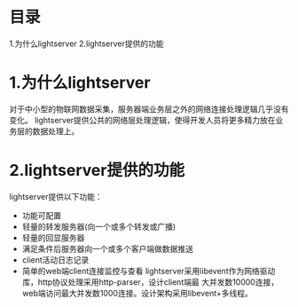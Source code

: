目录
====================
1.为什么lightserver
2.lightserver提供的功能


1.为什么lightserver
====================
对于中小型的物联网数据采集，服务器端业务层之外的网络连接处理逻辑几乎没有变化。
lightserver提供公共的网络层处理逻辑，使得开发人员将更多精力放在业务层的数据处理上。


2.lightserver提供的功能
====================
lightserver提供以下功能：
- 功能可配置
- 轻量的转发服务器(向一个或多个转发或广播)
- 轻量的回显服务器
- 满足条件后服务器向一个或多个客户端做数据推送
- client活动日志记录
- 简单的web端client连接监控与查看
lightserver采用libevent作为网络驱动库，http协议处理采用http-parser，设计client端最
大并发数10000连接，web端访问最大并发数1000连接。设计架构采用libevent+多线程。
